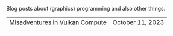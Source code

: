 Blog posts about (graphics) programming and also other things.

| | |
|:--- | --:|
| [Misadventures in Vulkan Compute](blogposts/vlkfcnet.html) | October 11, 2023 |
| | |
